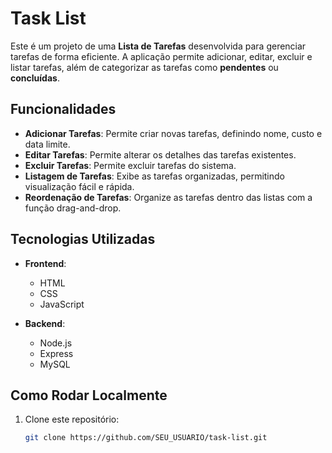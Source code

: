 # Task List

Este é um projeto de uma **Lista de Tarefas** desenvolvida para gerenciar tarefas de forma eficiente. A aplicação permite adicionar, editar, excluir e listar tarefas, além de categorizar as tarefas como **pendentes** ou **concluídas**.

## Funcionalidades

- **Adicionar Tarefas**: Permite criar novas tarefas, definindo nome, custo e data limite.
- **Editar Tarefas**: Permite alterar os detalhes das tarefas existentes.
- **Excluir Tarefas**: Permite excluir tarefas do sistema.
- **Listagem de Tarefas**: Exibe as tarefas organizadas, permitindo visualização fácil e rápida.
- **Reordenação de Tarefas**: Organize as tarefas dentro das listas com a função drag-and-drop.
  
## Tecnologias Utilizadas

- **Frontend**:
  - HTML
  - CSS
  - JavaScript 
  
- **Backend**:
  - Node.js
  - Express
  - MySQL

## Como Rodar Localmente

1. Clone este repositório:
   ```bash
   git clone https://github.com/SEU_USUARIO/task-list.git
